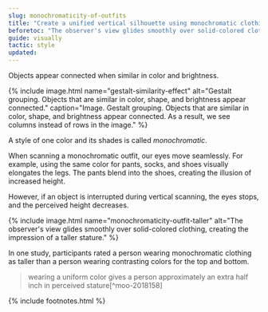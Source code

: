 ```yaml
---
slug: monochromaticity-of-outfits
title: "Create a unified vertical silhouette using monochromatic clothing"
beforetoc: "The observer's view glides smoothly over solid-colored clothing, creating the impression of a taller stature."
guide: visually
tactic: style
updated:
---
```

Objects appear connected when similar in color and brightness.

{% include image.html name="gestalt-similarity-effect" alt="Gestalt grouping. Objects that are similar in color, shape, and brightness appear connected." caption="Image. Gestalt grouping. Objects that are similar in color, shape, and brightness appear connected. As a result, we see columns instead of rows in the image." %}

A style of one color and its shades is called *monochromatic*.

When scanning a monochromatic outfit, our eyes move seamlessly. For example, using the same color for pants, socks, and shoes visually elongates the legs. The pants blend into the shoes, creating the illusion of increased height.

However, if an object is interrupted during vertical scanning, the eyes stops, and the perceived height decreases.

{% include image.html name="monochromaticity-outfit-taller" alt="The observer's view glides smoothly over solid-colored clothing, creating the impression of a taller stature." %}

In one study, participants rated a person wearing monochromatic clothing as taller than a person wearing contrasting colors for the top and bottom.

> wearing a uniform color gives a person approximately an extra half inch in perceived stature[^moo-2018158]

{% include footnotes.html %}
